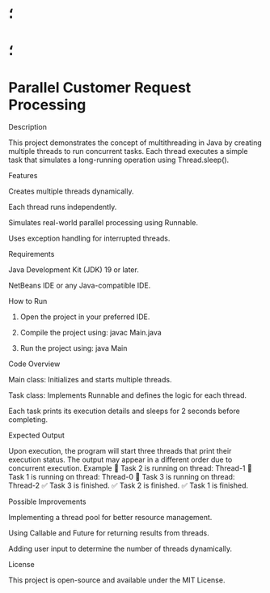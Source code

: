 # ؛
# ؛
# Parallel Customer Request Processing
Description

This project demonstrates the concept of multithreading in Java by creating multiple threads to run concurrent tasks. Each thread executes a simple task that simulates a long-running operation using Thread.sleep().

Features

Creates multiple threads dynamically.

Each thread runs independently.

Simulates real-world parallel processing using Runnable.

Uses exception handling for interrupted threads.

Requirements

Java Development Kit (JDK) 19 or later.

NetBeans IDE or any Java-compatible IDE.


How to Run

1) Open the project in your preferred IDE.

2) Compile the project using:
   javac Main.java

3) Run the project using:
   java Main

Code Overview

  Main class: Initializes and starts multiple threads.
  
  Task class: Implements Runnable and defines the logic for each thread.
  
  Each task prints its execution details and sleeps for 2 seconds before completing.

Expected Output

  Upon execution, the program will start three threads that print their execution status. The output may appear in a different order due to concurrent execution.
  Example
    🔹 Task 2 is running on thread: Thread-1
    🔹 Task 1 is running on thread: Thread-0
    🔹 Task 3 is running on thread: Thread-2
    ✅ Task 3 is finished.
    ✅ Task 2 is finished.
    ✅ Task 1 is finished.

    
Possible Improvements

  Implementing a thread pool for better resource management.
  
  Using Callable and Future for returning results from threads.
  
  Adding user input to determine the number of threads dynamically.

License

  This project is open-source and available under the MIT License.


